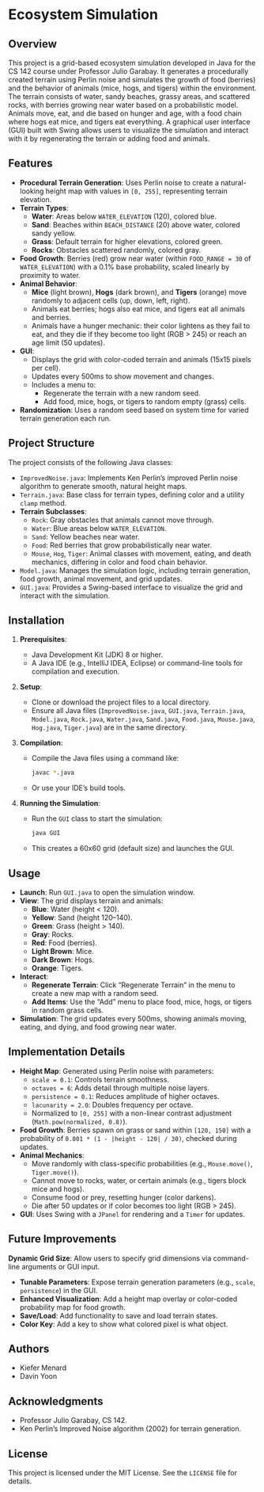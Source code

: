 # Ecosystem Simulation

## Overview

This project is a grid-based ecosystem simulation developed in Java for the CS 142 course under Professor Julio Garabay. It generates a procedurally created terrain using Perlin noise and simulates the growth of food (berries) and the behavior of animals (mice, hogs, and tigers) within the environment. The terrain consists of water, sandy beaches, grassy areas, and scattered rocks, with berries growing near water based on a probabilistic model. Animals move, eat, and die based on hunger and age, with a food chain where hogs eat mice, and tigers eat everything. A graphical user interface (GUI) built with Swing allows users to visualize the simulation and interact with it by regenerating the terrain or adding food and animals.

## Features

- **Procedural Terrain Generation**: Uses Perlin noise to create a natural-looking height map with values in `[0, 255]`, representing terrain elevation.
- **Terrain Types**:
  - **Water**: Areas below `WATER_ELEVATION` (120), colored blue.
  - **Sand**: Beaches within `BEACH_DISTANCE` (20) above water, colored sandy yellow.
  - **Grass**: Default terrain for higher elevations, colored green.
  - **Rocks**: Obstacles scattered randomly, colored gray.
- **Food Growth**: Berries (red) grow near water (within `FOOD_RANGE = 30` of `WATER_ELEVATION`) with a 0.1% base probability, scaled linearly by proximity to water.
- **Animal Behavior**:
  - **Mice** (light brown), **Hogs** (dark brown), and **Tigers** (orange) move randomly to adjacent cells (up, down, left, right).
  - Animals eat berries; hogs also eat mice, and tigers eat all animals and berries.
  - Animals have a hunger mechanic: their color lightens as they fail to eat, and they die if they become too light (RGB &gt; 245) or reach an age limit (50 updates).
- **GUI**:
  - Displays the grid with color-coded terrain and animals (15x15 pixels per cell).
  - Updates every 500ms to show movement and changes.
  - Includes a menu to:
    - Regenerate the terrain with a new random seed.
    - Add food, mice, hogs, or tigers to random empty (grass) cells.
- **Randomization**: Uses a random seed based on system time for varied terrain generation each run.

## Project Structure

The project consists of the following Java classes:

- `ImprovedNoise.java`: Implements Ken Perlin’s improved Perlin noise algorithm to generate smooth, natural height maps.
- `Terrain.java`: Base class for terrain types, defining color and a utility `clamp` method.
- **Terrain Subclasses**:
  - `Rock`: Gray obstacles that animals cannot move through.
  - `Water`: Blue areas below `WATER_ELEVATION`.
  - `Sand`: Yellow beaches near water.
  - `Food`: Red berries that grow probabilistically near water.
  - `Mouse`, `Hog`, `Tiger`: Animal classes with movement, eating, and death mechanics, differing in color and food chain behavior.
- `Model.java`: Manages the simulation logic, including terrain generation, food growth, animal movement, and grid updates.
- `GUI.java`: Provides a Swing-based interface to visualize the grid and interact with the simulation.

## Installation

1. **Prerequisites**:

   - Java Development Kit (JDK) 8 or higher.
   - A Java IDE (e.g., IntelliJ IDEA, Eclipse) or command-line tools for compilation and execution.

2. **Setup**:

   - Clone or download the project files to a local directory.
   - Ensure all Java files (`ImprovedNoise.java`, `GUI.java`, `Terrain.java`, `Model.java`, `Rock.java`, `Water.java`, `Sand.java`, `Food.java`, `Mouse.java`, `Hog.java`, `Tiger.java`) are in the same directory.

3. **Compilation**:

   - Compile the Java files using a command like:

     ```bash
     javac *.java
     ```
   - Or use your IDE’s build tools.

4. **Running the Simulation**:

   - Run the `GUI` class to start the simulation:

     ```bash
     java GUI
     ```
   - This creates a 60x60 grid (default size) and launches the GUI.

## Usage

- **Launch**: Run `GUI.java` to open the simulation window.
- **View**: The grid displays terrain and animals:
  - **Blue**: Water (height &lt; 120).
  - **Yellow**: Sand (height 120–140).
  - **Green**: Grass (height &gt; 140).
  - **Gray**: Rocks.
  - **Red**: Food (berries).
  - **Light Brown**: Mice.
  - **Dark Brown**: Hogs.
  - **Orange**: Tigers.
- **Interact**:
  - **Regenerate Terrain**: Click “Regenerate Terrain” in the menu to create a new map with a random seed.
  - **Add Items**: Use the “Add” menu to place food, mice, hogs, or tigers in random grass cells.
- **Simulation**: The grid updates every 500ms, showing animals moving, eating, and dying, and food growing near water.

## Implementation Details

- **Height Map**: Generated using Perlin noise with parameters:
  - `scale = 0.1`: Controls terrain smoothness.
  - `octaves = 6`: Adds detail through multiple noise layers.
  - `persistence = 0.1`: Reduces amplitude of higher octaves.
  - `lacunarity = 2.0`: Doubles frequency per octave.
  - Normalized to `[0, 255]` with a non-linear contrast adjustment (`Math.pow(normalized, 0.8)`).
- **Food Growth**: Berries spawn on grass or sand within `[120, 150]` with a probability of `0.001 * (1 - |height - 120| / 30)`, checked during updates.
- **Animal Mechanics**:
  - Move randomly with class-specific probabilities (e.g., `Mouse.move()`, `Tiger.move()`).
  - Cannot move to rocks, water, or certain animals (e.g., tigers block mice and hogs).
  - Consume food or prey, resetting hunger (color darkens).
  - Die after 50 updates or if color becomes too light (RGB &gt; 245).
- **GUI**: Uses Swing with a `JPanel` for rendering and a `Timer` for updates.

## Future Improvements

**Dynamic Grid Size**: Allow users to specify grid dimensions via command-line arguments or GUI input.

- **Tunable Parameters**: Expose terrain generation parameters (e.g., `scale`, `persistence`) in the GUI.
- **Enhanced Visualization**: Add a height map overlay or color-coded probability map for food growth.
- **Save/Load**: Add functionality to save and load terrain states.
- **Color Key**: Add a key to show what colored pixel is what object.

## Authors

- Kiefer Menard
- Davin Yoon

## Acknowledgments

- Professor Julio Garabay, CS 142.
- Ken Perlin’s Improved Noise algorithm (2002) for terrain generation.

## License

This project is licensed under the MIT License. See the `LICENSE` file for details.
